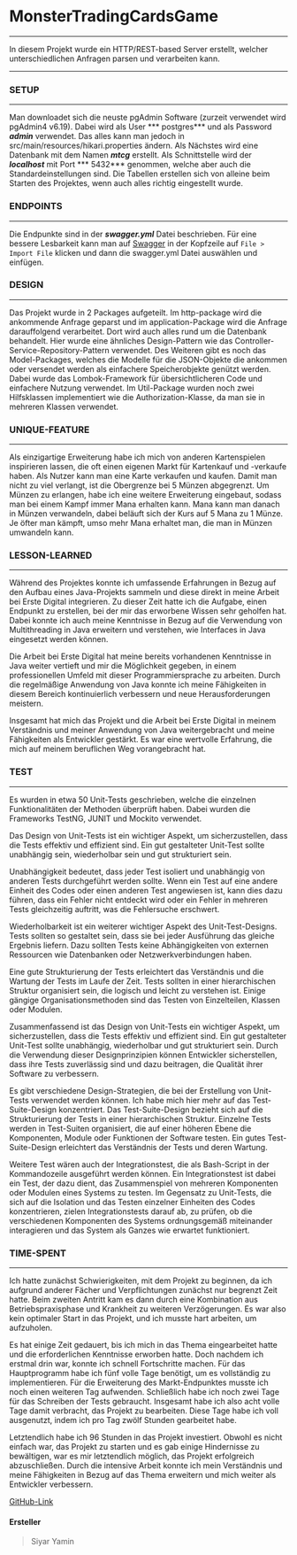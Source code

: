 # MonsterTradingCardsGame

***
In diesem Projekt wurde ein HTTP/REST-based Server erstellt, welcher unterschiedlichen Anfragen parsen und verarbeiten
kann.
***

### SETUP

***
Man downloadet sich die neuste pgAdmin Software (zurzeit verwendet wird pgAdmin4 v6.19). Dabei wird als User ***
postgres***
und als Password ***admin*** verwendet. Das alles kann man jedoch in src/main/resources/hikari.properties ändern. Als
Nächstes wird eine Datenbank mit dem Namen ***mtcg*** erstellt. Als Schnittstelle wird der ***localhost*** mit Port ***
5432*** genommen, welche aber auch die Standardeinstellungen sind. Die Tabellen erstellen sich von alleine beim Starten
des Projektes, wenn auch alles richtig eingestellt wurde.

### ENDPOINTS

***
Die Endpunkte sind in der ***swagger.yml*** Datei beschrieben. Für eine bessere Lesbarkeit kann man
auf [Swagger](https://editor-next.swagger.io/)
in der Kopfzeile auf `File > Import File` klicken und dann die swagger.yml Datei auswählen und einfügen.

### DESIGN

***
Das Projekt wurde in 2 Packages aufgeteilt. Im http-package wird die ankommende Anfrage geparst und im
application-Package wird die Anfrage darauffolgend verarbeitet. Dort wird auch alles rund um die Datenbank behandelt.
Hier wurde eine ähnliches Design-Pattern wie das Controller-Service-Repository-Pattern verwendet. Des Weiteren gibt es
noch das Model-Packages, welches die Modelle für die JSON-Objekte die ankommen oder versendet werden als einfachere
Speicherobjekte genützt werden. Dabei wurde das Lombok-Framework für übersichtlicheren Code und einfachere Nutzung
verwendet. Im Util-Package wurden noch zwei Hilfsklassen implementiert wie die Authorization-Klasse, da man sie in
mehreren Klassen verwendet.

### UNIQUE-FEATURE

***
Als einzigartige Erweiterung habe ich mich von anderen Kartenspielen inspirieren lassen, die oft einen eigenen Markt für
Kartenkauf und -verkaufe haben. Als Nutzer kann man eine Karte verkaufen und kaufen. Damit man nicht zu viel verlangt,
ist die Obergrenze bei 5 Münzen abgegrenzt. Um Münzen zu erlangen, habe ich eine weitere Erweiterung eingebaut, sodass
man bei einem Kampf immer Mana erhalten kann. Mana kann man danach in Münzen verwandeln, dabei beläuft sich der Kurs auf
5 Mana zu 1 Münze. Je öfter man kämpft, umso mehr Mana erhaltet man, die man in Münzen umwandeln kann.

### LESSON-LEARNED

***
Während des Projektes konnte ich umfassende Erfahrungen in Bezug auf den Aufbau eines Java-Projekts sammeln und diese
direkt in meine Arbeit bei Erste Digital integrieren. Zu dieser Zeit hatte ich die Aufgabe, einen Endpunkt zu erstellen,
bei der mir das erworbene Wissen sehr geholfen hat. Dabei konnte ich auch meine Kenntnisse in Bezug auf die Verwendung
von Multithreading in Java erweitern und verstehen, wie Interfaces in Java eingesetzt werden können.

Die Arbeit bei Erste Digital hat meine bereits vorhandenen Kenntnisse in Java weiter vertieft und mir die Möglichkeit
gegeben, in einem professionellen Umfeld mit dieser Programmiersprache zu arbeiten. Durch die regelmäßige Anwendung von
Java konnte ich meine Fähigkeiten in diesem Bereich kontinuierlich verbessern und neue Herausforderungen meistern.

Insgesamt hat mich das Projekt und die Arbeit bei Erste Digital in meinem Verständnis und meiner Anwendung von Java
weitergebracht und meine Fähigkeiten als Entwickler gestärkt. Es war eine wertvolle Erfahrung, die mich auf meinem
beruflichen Weg vorangebracht hat.

### TEST

***
Es wurden in etwa 50 Unit-Tests geschrieben, welche die einzelnen Funktionalitäten der Methoden überprüft haben. Dabei
wurden die Frameworks TestNG, JUNIT und Mockito verwendet.

Das Design von Unit-Tests ist ein wichtiger Aspekt, um sicherzustellen, dass die Tests effektiv und effizient sind. Ein
gut gestalteter Unit-Test sollte unabhängig sein, wiederholbar sein und gut strukturiert sein.

Unabhängigkeit bedeutet, dass jeder Test isoliert und unabhängig von anderen Tests durchgeführt werden sollte. Wenn ein
Test auf eine andere Einheit des Codes oder einen anderen Test angewiesen ist, kann dies dazu führen, dass ein Fehler
nicht entdeckt wird oder ein Fehler in mehreren Tests gleichzeitig auftritt, was die Fehlersuche erschwert.

Wiederholbarkeit ist ein weiterer wichtiger Aspekt des Unit-Test-Designs. Tests sollten so gestaltet sein, dass sie bei
jeder Ausführung das gleiche Ergebnis liefern. Dazu sollten Tests keine Abhängigkeiten von externen Ressourcen wie
Datenbanken oder Netzwerkverbindungen haben.

Eine gute Strukturierung der Tests erleichtert das Verständnis und die Wartung der Tests im Laufe der Zeit. Tests
sollten in einer hierarchischen Struktur organisiert sein, die logisch und leicht zu verstehen ist. Einige gängige
Organisationsmethoden sind das Testen von Einzelteilen, Klassen oder Modulen.

Zusammenfassend ist das Design von Unit-Tests ein wichtiger Aspekt, um sicherzustellen, dass die Tests effektiv und
effizient sind. Ein gut gestalteter Unit-Test sollte unabhängig, wiederholbar und gut strukturiert sein. Durch die
Verwendung dieser Designprinzipien können Entwickler sicherstellen, dass ihre Tests zuverlässig sind und dazu beitragen,
die Qualität ihrer Software zu verbessern.

Es gibt verschiedene Design-Strategien, die bei der Erstellung von Unit-Tests verwendet werden können. Ich habe mich
hier mehr auf das Test-Suite-Design konzentriert. Das Test-Suite-Design bezieht sich auf die Strukturierung der Tests in
einer hierarchischen Struktur. Einzelne Tests werden in Test-Suiten organisiert, die auf einer höheren Ebene die
Komponenten, Module oder Funktionen der Software testen. Ein gutes Test-Suite-Design erleichtert das Verständnis der
Tests und deren Wartung.

Weitere Test wären auch der Integrationstest, die als Bash-Script in der Kommandozeile ausgeführt werden können. Ein
Integrationstest ist dabei ein Test, der dazu dient, das Zusammenspiel von mehreren Komponenten oder Modulen eines
Systems zu testen. Im Gegensatz zu Unit-Tests, die sich auf die Isolation und das Testen einzelner Einheiten des Codes
konzentrieren, zielen Integrationstests darauf ab, zu prüfen, ob die verschiedenen Komponenten des Systems ordnungsgemäß
miteinander interagieren und das System als Ganzes wie erwartet funktioniert.

### TIME-SPENT

***
Ich hatte zunächst Schwierigkeiten, mit dem Projekt zu beginnen, da ich aufgrund anderer Fächer und Verpflichtungen
zunächst nur begrenzt Zeit hatte. Beim zweiten Antritt kam es dann durch eine Kombination aus Betriebspraxisphase und
Krankheit zu weiteren Verzögerungen. Es war also kein optimaler Start in das Projekt, und ich musste hart arbeiten, um
aufzuholen.

Es hat einige Zeit gedauert, bis ich mich in das Thema eingearbeitet hatte und die erforderlichen Kenntnisse erworben
hatte. Doch nachdem ich erstmal drin war, konnte ich schnell Fortschritte machen. Für das Hauptprogramm habe ich fünf
volle Tage benötigt, um es vollständig zu implementieren. Für die Erweiterung des Markt-Endpunktes musste ich noch einen
weiteren Tag aufwenden. Schließlich habe ich noch zwei Tage für das Schreiben der Tests gebraucht. Insgesamt habe ich
also acht volle Tage damit verbracht, das Projekt zu bearbeiten. Diese Tage habe ich voll ausgenutzt, indem ich pro Tag
zwölf Stunden gearbeitet habe.

Letztendlich habe ich 96 Stunden in das Projekt investiert. Obwohl es nicht einfach war, das Projekt zu starten und es
gab einige Hindernisse zu bewältigen, war es mir letztendlich möglich, das Projekt erfolgreich abzuschließen. Durch die
intensive Arbeit konnte ich mein Verständnis und meine Fähigkeiten in Bezug auf das Thema erweitern und mich weiter als
Entwickler verbessern.

[GitHub-Link](https://github.com/siyar00/MonsterTradingCardsGame.git)

#### Ersteller

> Siyar Yamin
